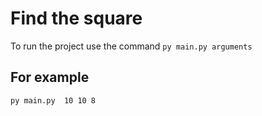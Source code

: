 # Find the square

To run the project use the command `py main.py arguments`

## For example 
`py main.py  10 10 8`
